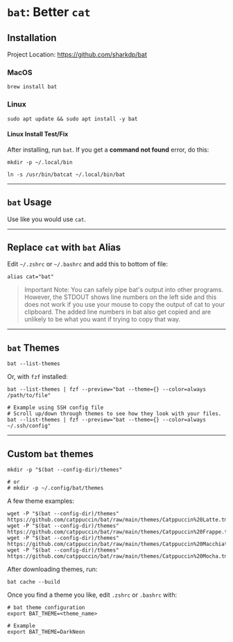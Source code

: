 # `bat`: Better `cat`

## Installation

Project Location: https://github.com/sharkdp/bat

### MacOS

```shell
brew install bat
```

### Linux

```shell
sudo apt update && sudo apt install -y bat
```

#### Linux Install Test/Fix

After installing, run `bat`.  If you get a **command not found** error, do this:

```shell
mkdir -p ~/.local/bin

ln -s /usr/bin/batcat ~/.local/bin/bat
```

***

## `bat` Usage

Use like you would use `cat`.

***
## Replace `cat` with `bat` Alias

Edit `~/.zshrc` or `~/.bashrc` and add this to bottom of file:

```shell
alias cat="bat"
```

> Important Note: You can safely pipe bat's output into other programs.  However, the STDOUT shows line numbers on the left side and this does not work if you use your mouse to copy the output of cat to your clipboard.  The added line numbers in bat also get copied and are unlikely to be what you want if trying to copy that way.

***

## `bat` Themes

```
bat --list-themes
```

Or, with `fzf` installed:

```shell
bat --list-themes | fzf --preview="bat --theme={} --color=always /path/to/file"

# Example using SSH config file
# Scroll up/down through themes to see how they look with your files.
bat --list-themes | fzf --preview="bat --theme={} --color=always ~/.ssh/config"
```

***

## Custom `bat` themes

```shell
mkdir -p "$(bat --config-dir)/themes"

# or
# mkdir -p ~/.config/bat/themes
```

A few theme examples:
```shell
wget -P "$(bat --config-dir)/themes" https://github.com/catppuccin/bat/raw/main/themes/Catppuccin%20Latte.tmTheme
wget -P "$(bat --config-dir)/themes" https://github.com/catppuccin/bat/raw/main/themes/Catppuccin%20Frappe.tmTheme
wget -P "$(bat --config-dir)/themes" https://github.com/catppuccin/bat/raw/main/themes/Catppuccin%20Macchiato.tmTheme
wget -P "$(bat --config-dir)/themes" https://github.com/catppuccin/bat/raw/main/themes/Catppuccin%20Mocha.tmTheme
```

After downloading themes, run:

```shell
bat cache --build
```

Once you find a theme you like, edit `.zshrc` or `.bashrc` with:

```shell
# bat theme configuration
export BAT_THEME=<theme_name>

# Example
export BAT_THEME=DarkNeon
```

